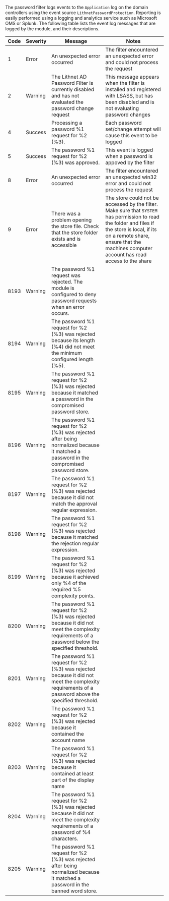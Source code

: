 The password filter logs events to the `Application` log on the domain controllers using the event source `LithnetPasswordProtection`. Reporting is easily performed using a logging and analytics service such as Microsoft OMS or Splunk. The following table lists the event log messages that are logged by the module, and their descriptions.

| Code | Severity | Message | Notes |
| --- | --- | --- | --- |
| 1 | Error | An unexpected error occurred | The filter encountered an unexpected error and could not process the request |
| 2 | Warning | The Lithnet AD Password Filter is currently disabled and has not evaluated the password change request | This message appears when the filter is installed and registered with LSASS, but has been disabled and is not evaluating password changes |
| 4 | Success | Processing a password %1 request for %2 (%3). | Each password set/change attempt will cause this event to be logged |
| 5 | Success | The password %1 request for %2 (%3) was approved. | This event is logged when a password is appoved by the filter |
| 8 | Error | An unexpected error occurred | The filter encountered an unexpected win32 error and could not process the request | |
| 9 | Error | There was a problem opening the store file. Check that the store folder exists and is accessible | The store could not be accessed by the filter. Make sure that `SYSTEM` has permission to read the folder and files if the store is local, if its on a remote share, ensure that the machines computer account has read access to the share |
| 8193 | Warning | The password %1 request was rejected. The module is configured to deny password requests when an error occurs. |  | 
| 8194 | Warning | The password %1 request for %2 (%3) was rejected because its length (%4) did not meet the minimum configured length (%5). |
| 8195 | Warning | The password %1 request for %2 (%3) was rejected because it matched a password in the compromised password store. | | 
| 8196 | Warning | The password %1 request for %2 (%3) was rejected after being normalized because it matched a password in the compromised password store. | |
| 8197 | Warning | The password %1 request for %2 (%3) was rejected because it did not match the approval regular expression. | | 
| 8198 | Warning | The password %1 request for %2 (%3) was rejected because it matched the rejection regular expression. | |
| 8199 | Warning | The password %1 request for %2 (%3) was rejected because it achieved only %4 of the required %5 complexity points. | | 
| 8200 | Warning | The password %1 request for %2 (%3) was rejected because it did not meet the complexity requirements of a password below the specified threshold. | | 
| 8201 | Warning | The password %1 request for %2 (%3) was rejected because it did not meet the complexity requirements of a password above the specified threshold. | | 
| 8202 | Warning | The password %1 request for %2 (%3) was rejected because it contained the account name | |
| 8203 | Warning | The password %1 request for %2 (%3) was rejected because it contained at least part of the display name | |
| 8204 | Warning | The password %1 request for %2 (%3) was rejected because it did not meet the complexity requirements of a password of %4 characters. | | 
| 8205 | Warning | The password %1 request for %2 (%3) was rejected after being normalized because it matched a password in the banned word store. | |


